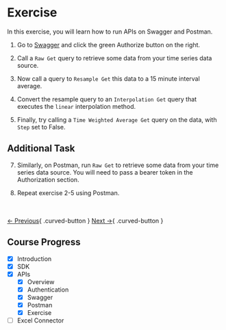 # Exercise

In this exercise, you will learn how to run APIs on Swagger and Postman. 

1. Go to [Swagger](https://ssip-api.shell.com/docs) and click the green Authorize button on the right.

2. Call a `Raw Get` query to retrieve some data from your time series data source.

3. Now call a query to `Resample Get` this data to a 15 minute interval average.

4. Convert the resample query to an `Interpolation Get` query that executes the `linear` interpolation method.

5. Finally, try calling a `Time Weighted Average Get` query on the data, with `Step` set to False.

## Additional Task

7. Similarly, on Postman, run `Raw Get` to retrieve some data from your time series data source. You will need to pass a bearer token in the Authorization section. 

8. Repeat exercise 2-5 using Postman.

<br></br>
[← Previous](./postman.md){ .curved-button }
[Next →](../excel-connector/overview.md){ .curved-button }

## Course Progress
-   [X] Introduction
-   [X] SDK
-   [X] APIs
    *   [X] Overview
    *   [X] Authentication
    *   [X] Swagger
    *   [X] Postman
    *   [X] Exercise
-   [ ] Excel Connector